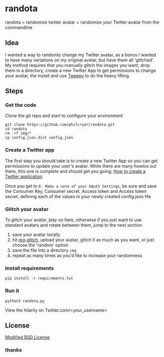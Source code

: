 # randota

randota = randomize twitter avatar = randomize your Twitter avatar from the commandline

## Idea

I wanted a way to randomly change my Twitter avatar, as a bonus I wanted to have many variations on my original avatar, but have them all 'glitched'. My method requires that you manually glitch the images you want, drop them in a directory, create a new Twitter App to get permissions to change your avatar, the install and use [Tweepy](https://www.tweepy.org/) to do the heavy lifting.

## Steps

### Get the code

Clone the git repo and start to configure your environment

```
git clone https://github.com/philcryer/randota.git
cd randota
rm -rf img/*
cp config.json.dist config.json
```

### Create a Twitter app

The first step you should take is to create a new Twitter App so you can get permissions to update your user's avatar. While there are many howtos out there, this one is complete and should get you going; [How to create a Twitter application](https://docs.inboundnow.com/guide/create-twitter-application/)

Once you get to `8. Make a note of your OAuth Settings`, be sure and save the Consumer Key, Consumer secret, Access token and Access token secret, defining each of the values in your newly created config.json file

### Glitch your avatar

To glitch your avatar, play on here, otherwise if you just want to use standard avatars and rotate between them, jump to the next section

1) save your avatar locally
2) hit [jpg-glitch](https://snorpey.github.io/jpg-glitch/), upload your avatar, glitch it as much as you want, or just choose the 'random' option
3) save the file into a directory `img`
4) repeat as many times as you'd like to increase your randomness

### Install requirements

```
pip install -r requirements.txt
```

### Run it

```
python3 randota.py
```

View the hilarity on Twitter.com/<your_username>

## License

[Modified BSD License](LICENSE)

### thanks
